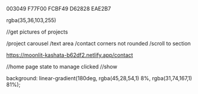 003049
F77F00
FCBF49
D62828
EAE2B7

rgba(35,36,103,255)

//get pictures of projects


/project carousel
/text area
/contact corners not rounded
/scroll to section


https://moonlit-kashata-b62df2.netlify.app/contact

//home page state to manage clicked
//show

background: linear-gradient(180deg, rgba(45,28,54,1) 8%, rgba(31,74,167,1) 81%);